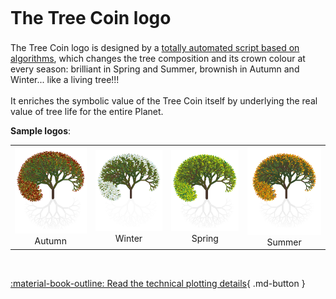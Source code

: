 # The Tree Coin<sup></sup> logo

The Tree Coin<sup></sup> logo is designed by a <a target="_blank" href="https://github.com/Tree-Coin/Logo">totally automated script based on algorithms</a>, which changes the tree composition and its crown colour at every season: brilliant in Spring and Summer, brownish in Autumn and Winter... like a living tree!!!

It enriches the symbolic value of the Tree Coin<sup></sup> itself by underlying the real value of tree life for the entire Planet.

**Sample logos**:
<table style="width: 100%; border: 0px none !important; pointer-events: none;">
  <tr>
    <td align="center">
      <img src="../../_img/autumn_500.png" title="Autumn" style="background: #fff;" /><br>Autumn
    </td>
    <td align="center">
      <img src="../../_img/winter_500.png" title="Winter" style="background: #fff;" /><br>Winter
    </td>
    <td align="center">
      <img src="../../_img/spring_500.png" title="Spring" style="background: #fff;" /><br>Spring
    </td>
    <td align="center">
      <img src="../../_img/summer_500.png" title="Summer" style="background: #fff;" /><br>Summer
    </td>
  </tr>
</table>

<br>

[ :material-book-outline: Read the technical plotting details](../technical-plotting-details/){ .md-button }
